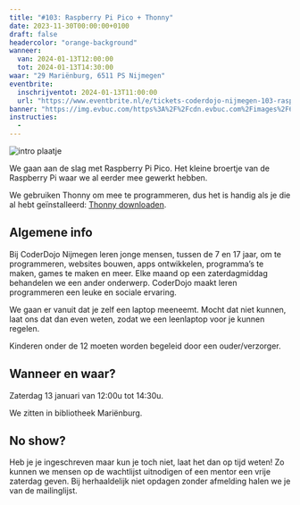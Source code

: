 ```yaml
---
title: "#103: Raspberry Pi Pico + Thonny"
date: 2023-11-30T00:00:00+0100
draft: false
headercolor: "orange-background"
wanneer: 
  van: 2024-01-13T12:00:00
  tot: 2024-01-13T14:30:00
waar: "29 Mariënburg, 6511 PS Nijmegen"
eventbrite:
  inschrijventot: 2024-01-13T11:00:00
  url: "https://www.eventbrite.nl/e/tickets-coderdojo-nijmegen-103-raspberry-pi-pico-thonny-769919739667"
banner: "https://img.evbuc.com/https%3A%2F%2Fcdn.evbuc.com%2Fimages%2F665561899%2F187233351803%2F1%2Foriginal.20240101-164926?h=200&w=450&auto=format%2Ccompress&q=75&sharp=10&rect=0%2C0%2C2160%2C1080&s=2772009c3a29c4d2b598d6413623b164"
instructies:
  - 
---
```


![intro plaatje](https://img.evbuc.com/https%3A%2F%2Fcdn.evbuc.com%2Fimages%2F665561899%2F187233351803%2F1%2Foriginal.20240101-164926?h=200&w=450&auto=format%2Ccompress&q=75&sharp=10&rect=0%2C0%2C2160%2C1080&s=2772009c3a29c4d2b598d6413623b164)



We gaan aan de slag met Raspberry Pi Pico. Het kleine broertje van de Raspberry Pi waar we al eerder mee gewerkt hebben.

<!--more-->



We gebruiken Thonny om mee te programmeren, dus het is handig als je die al hebt geïnstalleerd: <a href="https://thonny.org/" title="https://thonny.org/" target="_blank" rel="nofollow noopener noreferrer">Thonny downloaden</a>.
## Algemene info

Bij CoderDojo Nijmegen leren jonge mensen, tussen de 7 en 17 jaar, om te programmeren, websites bouwen, apps ontwikkelen, programma’s te maken, games te maken en meer. Elke maand op een zaterdagmiddag behandelen we een ander onderwerp. CoderDojo maakt leren programmeren een leuke en sociale ervaring.

We gaan er vanuit dat je zelf een laptop meeneemt. Mocht dat niet kunnen, laat ons dat dan even weten, zodat we een leenlaptop voor je kunnen regelen.

Kinderen onder de 12 moeten worden begeleid door een ouder/verzorger.
## Wanneer en waar?

Zaterdag 13 januari van 12:00u tot 14:30u.

We zitten in bibliotheek Mariënburg.
## No show?

Heb je je ingeschreven maar kun je toch niet, laat het dan op tijd weten! Zo kunnen we mensen op de wachtlijst uitnodigen of een mentor een vrije zaterdag geven. Bij herhaaldelijk niet opdagen zonder afmelding halen we je van de mailinglijst.